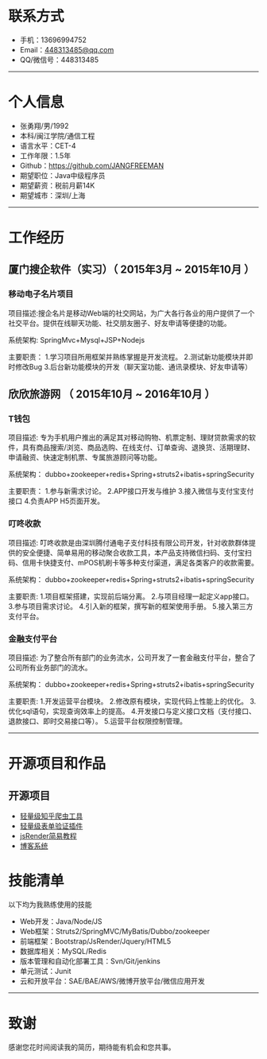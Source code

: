 # 联系方式

- 手机：13696994752
- Email：448313485@qq.com
- QQ/微信号：448313485

---

# 个人信息

 - 张勇翔/男/1992 
 - 本科/闽江学院/通信工程
 - 语言水平：CET-4
 - 工作年限：1.5年
 - Github：https://github.com/JANGFREEMAN
 - 期望职位：Java中级程序员
 - 期望薪资：税前月薪14K
 - 期望城市：深圳/上海

---

# 工作经历

## 厦门搜企软件（实习）（ 2015年3月 ~ 2015年10月 ）

### 移动电子名片项目 
项目描述:搜企名片是移动Web端的社交网站，为广大各行各业的用户提供了一个社交平台。提供在线聊天功能、社交朋友圈子、好友申请等便捷的功能。

系统架构: SpringMvc+Mysql+JSP+Nodejs

主要职责：
     1.学习项目所用框架并熟练掌握是开发流程。 
     2.测试新功能模块并即时修改Bug
     3.后台新功能模块的开发（聊天室功能、通讯录模块、好友申请等）

 
## 欣欣旅游网 （ 2015年10月 ~ 2016年10月 ）

### T钱包 
项目描述:
    专为手机用户推出的满足其对移动购物、机票定制、理财贷款需求的软件，具有商品搜索/浏览、商品选购、在线支付、订单查询、退换货、活期理财、申请融资、快速定制机票、专属旅游顾问等功能。

系统架构：   dubbo+zookeeper+redis+Spring+struts2+ibatis+springSecurity

主要职责：
     1.参与新需求讨论。
     2.APP接口开发与维护
     3.接入微信与支付宝支付接口
     4.负责APP H5页面开发。

### 叮咚收款 
项目描述: 
    叮咚收款是由深圳腾付通电子支付科技有限公司开发，针对收款群体提供的安全便捷、简单易用的移动聚合收款工具，本产品支持微信扫码、支付宝扫码、信用卡快捷支付、mPOS机刷卡等多种支付渠道，满足各类客户的收款需要。

系统架构：    dubbo+zookeeper+redis+Spring+struts2+ibatis+springSecurity

主要职责:
     1.项目框架搭建，实现前后端分离。
     2.与项目经理一起定义app接口。
     3.参与项目需求讨论。
     4.引入新的框架，撰写新的框架使用手册。
     5.接入第三方支付平台。

### 金融支付平台

项目描述:
    为了整合所有部门的业务流水，公司开发了一套金融支付平台，整合了公司所有业务部门的流水。

系统架构：   dubbo+zookeeper+redis+Spring+struts2+ibatis+springSecurity

主要职责:
     1.开发运营平台模块。
     2.修改原有模块，实现代码上性能上的优化。
     3.优化sql语句，实现查询效率上的提高。
     4.开发接口与定义接口文档（支付接口、退款接口、即时交易接口等）。
     5.运营平台权限控制管理。
 
---

# 开源项目和作品


## 开源项目

 - [轻量级知乎爬虫工具](https://github.com/JANGFREEMAN/zhihu)
 - [轻量级表单验证插件](https://github.com/JANGFREEMAN/jqueryvalid)
 - [jsRender简易教程](https://github.com/JANGFREEMAN/jsrender)
 - [博客系统](https://github.com/JANGFREEMAN/blog)

# 技能清单

以下均为我熟练使用的技能

- Web开发：Java/Node/JS
- Web框架：Struts2/SpringMVC/MyBatis/Dubbo/zookeeper
- 前端框架：Bootstrap/JsRender/Jquery/HTML5
- 数据库相关：MySQL/Redis
- 版本管理和自动化部署工具：Svn/Git/jenkins
- 单元测试：Junit
- 云和开放平台：SAE/BAE/AWS/微博开放平台/微信应用开发


---

# 致谢
感谢您花时间阅读我的简历，期待能有机会和您共事。
